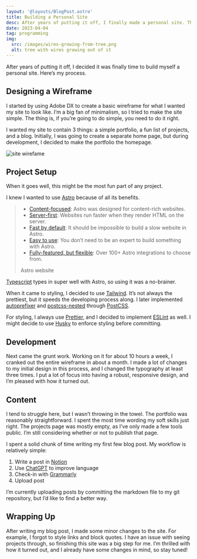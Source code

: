 ```yaml
---
layout: '@layouts/BlogPost.astro'
title: Building a Personal Site
desc: After years of putting it off, I finally made a personal site. This the process and the tools I used to build it.
date: 2023-04-04
tag: programming
img:
  src: /images/wires-growing-from-tree.png
  alt: tree with wires growing out of it
---
```


After years of putting it off, I decided it was finally time to build myself a personal site. Here’s my process.

## Designing a Wireframe

I started by using Adobe DX to create a basic wireframe for what I wanted my site to look like. I’m a big fan of minimalism, so I tried to make the site simple. The thing is, if you’re going to do simple, you need to do it right.

I wanted my site to contain 3 things: a simple portfolio, a fun list of projects, and a blog. Initially, I was going to create a separate home page, but during development, I decided to make the portfolio the homepage.

![site wirefame](/images/personal-site-wireframe.png)

## Project Setup

When it goes well, this might be the most fun part of any project.

I knew I wanted to use [Astro](https://astro.build) because of all its benefits.

> - [Content-focused](https://docs.astro.build/en/concepts/why-astro/#content-focused): Astro was designed for content-rich websites.
> - [Server-first](https://docs.astro.build/en/concepts/why-astro/#server-first): Websites run faster when they render HTML on the server.
> - [Fast by default](https://docs.astro.build/en/concepts/why-astro/#fast-by-default): It should be impossible to build a slow website in Astro.
> - [Easy to use](https://docs.astro.build/en/concepts/why-astro/#easy-to-use): You don’t need to be an expert to build something with Astro.
> - [Fully-featured, but flexible](https://docs.astro.build/en/concepts/why-astro/#fully-featured-but-flexible): Over 100+ Astro integrations to choose from.
>
> <p class="attribution pl-6">Astro website</p>

[Typescript](http://typescriptlang.org/) types in super well with Astro, so using it was a no-brainer.

When it came to styling, I decided to use [Tailwind](http://tailwindcss.com). It’s not always the prettiest, but it speeds the developing process along. I later implemented [autoprefixer](https://github.com/postcss/autoprefixer) and [postcss-nested](https://github.com/postcss/postcss-nested) through [PostCSS](http://postcss.org/).

For styling, I always use [Prettier](https://prettier.io), and I decided to implement [ESLint](https://eslint.org) as well. I might decide to use [Husky](https://typicode.github.io/husky/#/) to enforce styling before committing.

## Development

Next came the grunt work. Working on it for about 10 hours a week, I cranked out the entire wireframe in about a month. I made a lot of changes to my initial design in this process, and I changed the typography at least three times. I put a lot of focus into having a robust, responsive design, and I’m pleased with how it turned out.

## Content

I tend to struggle here, but I wasn’t throwing in the towel. The portfolio was reasonably straightforward. I spent the most time wording my soft skills just right. The projects page was mostly empty, as I’ve only made a few tools public. I’m still considering whether or not to publish that page.

I spent a solid chunk of time writing my first few blog post. My workflow is relatively simple:

1. Write a post in [Notion](http://notion.so/)
2. Use [ChatGPT](http://chat.openai.com/) to improve language
3. Check-in with [Grammarly](https://grammarly.com)
4. Upload post

I’m currently uploading posts by committing the markdown file to my git repository, but I’d like to find a better way.

## Wrapping Up

After writing my blog post, I made some minor changes to the site. For example, I forgot to style links and block quotes. I have an issue with seeing projects through, so finishing this site was a big step for me. I’m thrilled with how it turned out, and I already have some changes in mind, so stay tuned!
